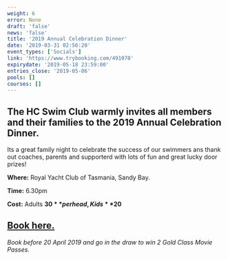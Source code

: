 ```yaml
---
weight: 6
error: None
draft: 'false'
news: 'false'
title: '2019 Annual Celebration Dinner'
date: '2019-03-31 02:56:20'
event_types: ['Socials']
link: 'https://www.trybooking.com/491070'
expirydate: '2019-05-18 23:59:00'
entries_close: '2019-05-06'
pools: []
courses: []
---
```

The HC Swim Club warmly invites all members and their families to the 2019 Annual Celebration Dinner.
----------------------------------------------------------------------------------------------------
Its a great family night to celebrate the success of our swimmers ans thank out coaches, parents and supporterd with lots of fun and great lucky door prizes!

**Where:** Royal Yacht Club of Tasmania, Sandy Bay.

**Time:** 6.30pm

**Cost:** Adults **$30** per head, Kids **$20**

[Book here.](https://www.trybooking.com/491070) 
-----------
_Book before 20 April 2019 and go in the draw to win 2 Gold Class Movie Passes._

